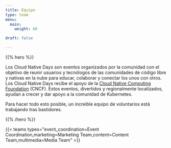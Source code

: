 ```yaml
---
title: Equipo
type: team
menu:
  main:
    weight: 60

draft: false

---
```


{{% hero %}}

Los Cloud Native Days son eventos organizados por la comunidad con el objetivo de reunir usuarios y tecnólogos de las comunidades de código libre y nativas en la nube para educar, colaborar y conectar los unos con otros. Los Cloud Native Days recibe el apoyo de la [Cloud Native Computing Foundation](https://cncf.io/) (CNCF). Estos eventos, divertidos y regionalmente localizados, ayudan a crecer y dar apoyo a la comunidad de Kubernetes.


Para hacer todo esto posible, un increible equipo de voluntarios está trabajando tras bastidores.

{{% /hero %}}

<!-- ... -->

{{< teams types="event_coordination=Event Coordination,marketing=Marketing Team,content=Content Team,multimedia=Media Team" >}}

<!-- ... -->
